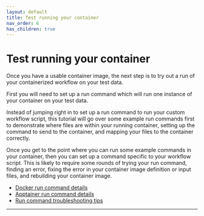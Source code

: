 ```yaml
---
layout: default
title: Test running your container
nav_order: 6
has_children: true
---
```


# Test running your container

Once you have a usable container image, the next step is to try out a run of your containerized workflow on your test data. 

First you will need to set up a run command which will run one instance of your container on your test data.

Instead of jumping right in to set up a run command to run your custom workflow script, this tutorial will go over some example run commands first to demonstrate where files are within your running container, setting up the command to send to the container, and mapping your files to the container correctly.

Once you get to the point where you can run some example commands in your container, then you can set up a command specific to your workflow script. This is likely to require some rounds of trying your run command, finding an error, fixing the error in your container image definition or input files, and rebuilding your container image. 

- [Docker run command details]
- [Apptainer run command details]
- [Run command troubleshooting tips]

----
[Docker run command details]: https://sarahkeefe.github.io/documentation-test/6-test-running-container/docker-run-command
[Apptainer run command details]: https://sarahkeefe.github.io/documentation-test/6-test-running-container/apptainer-run-command
[Run command troubleshooting tips]: https://sarahkeefe.github.io/documentation-test/6-test-running-container/run-command-troubleshooting-tips